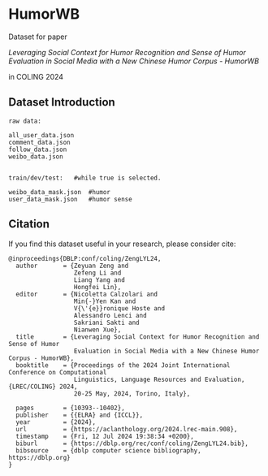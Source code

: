 # HumorWB

Dataset for paper 

*Leveraging Social Context for Humor Recognition and Sense of Humor Evaluation 
in Social Media with a New Chinese Humor Corpus - HumorWB*

in COLING 2024

## Dataset Introduction
```
raw data:

all_user_data.json
comment_data.json
follow_data.json
weibo_data.json


train/dev/test:   #while true is selected.

weibo_data_mask.json  #humor
user_data_mask.json   #humor sense
```


## Citation
If you find this dataset useful in your research, please consider cite:

```
@inproceedings{DBLP:conf/coling/ZengLYL24,
  author       = {Zeyuan Zeng and
                  Zefeng Li and
                  Liang Yang and
                  Hongfei Lin},
  editor       = {Nicoletta Calzolari and
                  Min{-}Yen Kan and
                  V{\'{e}}ronique Hoste and
                  Alessandro Lenci and
                  Sakriani Sakti and
                  Nianwen Xue},
  title        = {Leveraging Social Context for Humor Recognition and Sense of Humor
                  Evaluation in Social Media with a New Chinese Humor Corpus - HumorWB},
  booktitle    = {Proceedings of the 2024 Joint International Conference on Computational
                  Linguistics, Language Resources and Evaluation, {LREC/COLING} 2024,
                  20-25 May, 2024, Torino, Italy},
                
  pages        = {10393--10402},
  publisher    = {{ELRA} and {ICCL}},
  year         = {2024},
  url          = {https://aclanthology.org/2024.lrec-main.908},
  timestamp    = {Fri, 12 Jul 2024 19:38:34 +0200},
  biburl       = {https://dblp.org/rec/conf/coling/ZengLYL24.bib},
  bibsource    = {dblp computer science bibliography, https://dblp.org}
}
```
